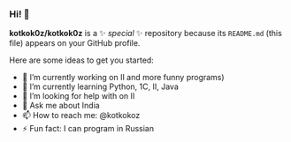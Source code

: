 ### Hi! 👋


**kotkok0z/kotkok0z** is a ✨ _special_ ✨ repository because its `README.md` (this file) appears on your GitHub profile.

Here are some ideas to get you started:

- 🔭 I’m currently working on II and more funny programs)
- 🌱 I’m currently learning Python, 1C, II, Java 
- 🤔 I’m looking for help with on II
- 💬 Ask me about India
- 📫 How to reach me: @kotkokoz
- ⚡ Fun fact: I can program in Russian